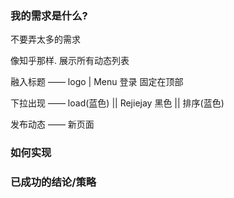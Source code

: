 

### 我的需求是什么?

不要弄太多的需求


像知乎那样. 展示所有动态列表


融入标题
—— logo | Menu  登录 固定在顶部


下拉出现
—— load(蓝色) ||  Rejiejay 黑色  || 排序(蓝色)


发布动态
—— 新页面




### 如何实现




### 已成功的结论/策略



